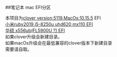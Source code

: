##笔记本 mac EFI分区

本项目为[clover version:5119,MacOs:10.15.5](5119/10.15.5) EFI  
[小米ruby2019 i5-8250u uhd620 mx110 EFI](5119/10.15.5/mi)  
[华硕 x556ub(FL5900U ?) EFI ](5119/10.15.5/asus)  
如果clover升级会新建目录。  
如果macOs升级会在最低兼容的clover版本下新建目录  
需要请自取。